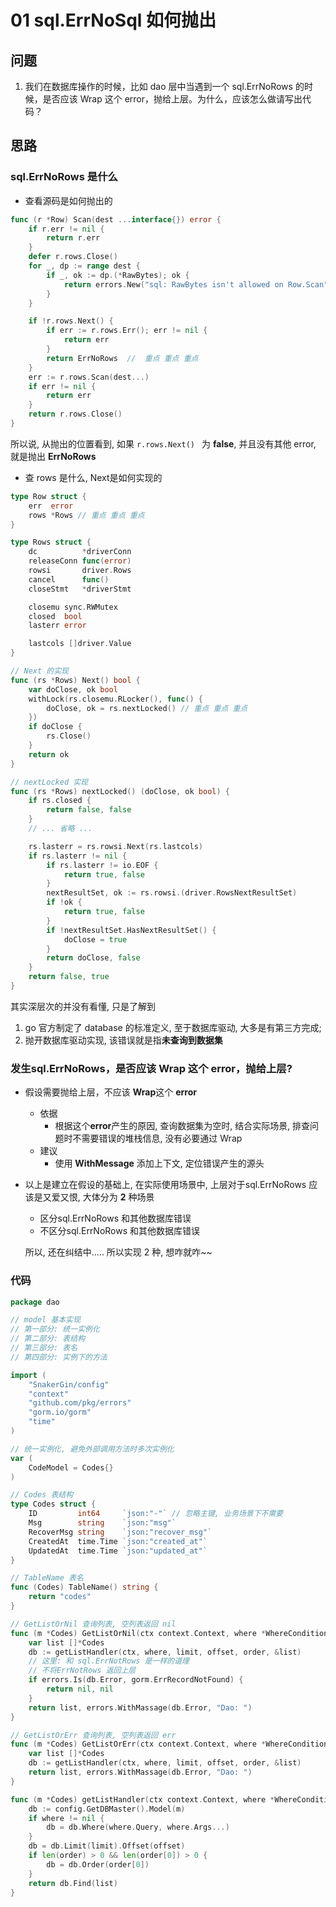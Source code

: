 # 01 sql.ErrNoSql 如何抛出

## 问题

1. 我们在数据库操作的时候，比如 dao 层中当遇到一个 sql.ErrNoRows 的时候，是否应该 Wrap 这个 error，抛给上层。为什么，应该怎么做请写出代码？



## 思路

###  sql.ErrNoRows 是什么

* 查看源码是如何抛出的

```go
func (r *Row) Scan(dest ...interface{}) error {
	if r.err != nil {
		return r.err
	}
	defer r.rows.Close()
	for _, dp := range dest {
		if _, ok := dp.(*RawBytes); ok {
			return errors.New("sql: RawBytes isn't allowed on Row.Scan")
		}
	}

	if !r.rows.Next() {
		if err := r.rows.Err(); err != nil {
			return err
		}
		return ErrNoRows  //  重点 重点 重点
	}
	err := r.rows.Scan(dest...)
	if err != nil {
		return err
	}
	return r.rows.Close()
}
```

所以说, 从抛出的位置看到, 如果  `r.rows.Next() ` 为 **false**, 并且没有其他 error, 就是抛出 **ErrNoRows**

* 查 rows 是什么, Next是如何实现的

```go
type Row struct {
	err  error
	rows *Rows // 重点 重点 重点
}

type Rows struct {
	dc          *driverConn 
	releaseConn func(error)
	rowsi       driver.Rows
	cancel      func()      
	closeStmt   *driverStmt

	closemu sync.RWMutex
	closed  bool
	lasterr error 

	lastcols []driver.Value
}

// Next 的实现
func (rs *Rows) Next() bool {
	var doClose, ok bool
	withLock(rs.closemu.RLocker(), func() {
		doClose, ok = rs.nextLocked() // 重点 重点 重点
	})
	if doClose {
		rs.Close()
	}
	return ok
}

// nextLocked 实现
func (rs *Rows) nextLocked() (doClose, ok bool) {
	if rs.closed {
		return false, false
	}
	// ... 省略 ...

	rs.lasterr = rs.rowsi.Next(rs.lastcols)
	if rs.lasterr != nil {
		if rs.lasterr != io.EOF {
			return true, false
		}
		nextResultSet, ok := rs.rowsi.(driver.RowsNextResultSet)
		if !ok {
			return true, false
		}
		if !nextResultSet.HasNextResultSet() {
			doClose = true
		}
		return doClose, false
	}
	return false, true
}
```

其实深层次的并没有看懂, 只是了解到

1. go 官方制定了 database 的标准定义, 至于数据库驱动, 大多是有第三方完成;
2. 抛开数据库驱动实现, 该错误就是指**未查询到数据集**

###  发生sql.ErrNoRows，是否应该 Wrap 这个 error，抛给上层?

* 假设需要抛给上层，不应该 **Wrap**这个 **error**

  * 依据
    * 根据这个**error**产生的原因, 查询数据集为空时, 结合实际场景, 排查问题时不需要错误的堆栈信息, 没有必要通过 Wrap
  * 建议
    * 使用 **WithMessage** 添加上下文, 定位错误产生的源头

* 以上是建立在假设的基础上, 在实际使用场景中, 上层对于sql.ErrNoRows 应该是又爱又恨, 大体分为 **2** 种场景

  * 区分sql.ErrNoRows 和其他数据库错误
  * 不区分sql.ErrNoRows 和其他数据库错误

  所以, 还在纠结中..... 所以实现 2 种, 想咋就咋~~

### 代码

```go
package dao

// model 基本实现
// 第一部分: 统一实例化
// 第二部分: 表结构
// 第三部分: 表名
// 第四部分: 实例下的方法

import (
	"SnakerGin/config"
	"context"
	"github.com/pkg/errors"
	"gorm.io/gorm"
	"time"
)

// 统一实例化, 避免外部调用方法时多次实例化
var (
	CodeModel = Codes{}
)

// Codes 表结构
type Codes struct {
	ID         int64     `json:"-"` // 忽略主键, 业务场景下不需要
	Msg        string    `json:"msg"`
	RecoverMsg string    `json:"recover_msg"`
	CreatedAt  time.Time `json:"created_at"`
	UpdatedAt  time.Time `json:"updated_at"`
}

// TableName 表名
func (Codes) TableName() string {
	return "codes"
}

// GetListOrNil 查询列表, 空列表返回 nil
func (m *Codes) GetListOrNil(ctx context.Context, where *WhereCondition, limit, offset int, order ...string) ([]*Codes, error) {
	var list []*Codes
	db := getListHandler(ctx, where, limit, offset, order, &list)
	// 这里: 和 sql.ErrNotRows 是一样的道理
	// 不将ErrNotRows 返回上层
	if errors.Is(db.Error, gorm.ErrRecordNotFound) {
		return nil, nil
	}
	return list, errors.WithMassage(db.Error, "Dao: ")
}

// GetListOrErr 查询列表, 空列表返回 err
func (m *Codes) GetListOrErr(ctx context.Context, where *WhereCondition, limit, offset int, order ...string) ([]*Codes, error) {
	var list []*Codes
	db := getListHandler(ctx, where, limit, offset, order, &list)
	return list, errors.WithMassage(db.Error, "Dao: ")
}

func (m *Codes) getListHandler(ctx context.Context, where *WhereCondition, limit, offset int, order []string, list interface{}) *gorm.DB {
	db := config.GetDBMaster().Model(m)
	if where != nil {
		db = db.Where(where.Query, where.Args...)
	}
	db = db.Limit(limit).Offset(offset)
	if len(order) > 0 && len(order[0]) > 0 {
		db = db.Order(order[0])
	}
	return db.Find(list)
}
```



